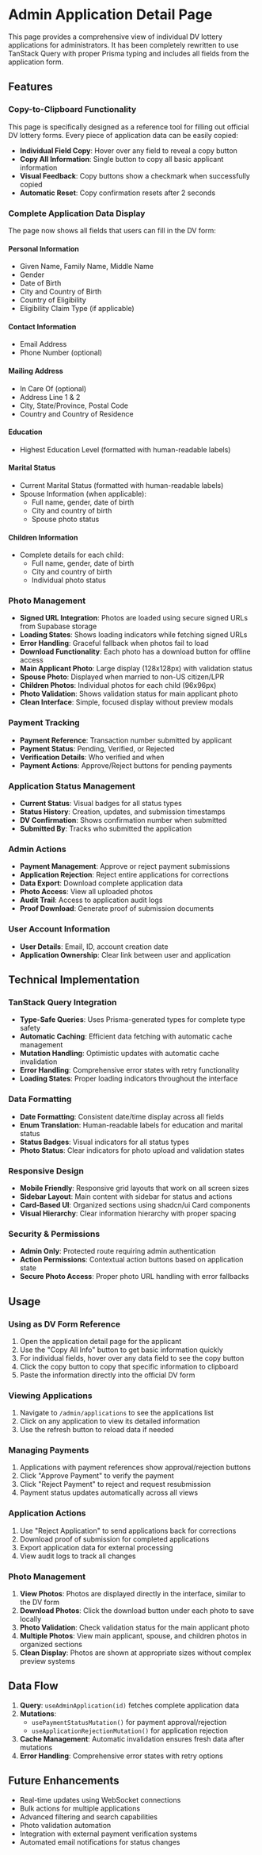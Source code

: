 # Admin Application Detail Page

This page provides a comprehensive view of individual DV lottery applications for administrators. It has been completely rewritten to use TanStack Query with proper Prisma typing and includes all fields from the application form.

## Features

### Copy-to-Clipboard Functionality
This page is specifically designed as a reference tool for filling out official DV lottery forms. Every piece of application data can be easily copied:

- **Individual Field Copy**: Hover over any field to reveal a copy button
- **Copy All Information**: Single button to copy all basic applicant information
- **Visual Feedback**: Copy buttons show a checkmark when successfully copied
- **Automatic Reset**: Copy confirmation resets after 2 seconds

### Complete Application Data Display

The page now shows all fields that users can fill in the DV form:

#### Personal Information
- Given Name, Family Name, Middle Name
- Gender
- Date of Birth
- City and Country of Birth
- Country of Eligibility
- Eligibility Claim Type (if applicable)

#### Contact Information
- Email Address
- Phone Number (optional)

#### Mailing Address
- In Care Of (optional)
- Address Line 1 & 2
- City, State/Province, Postal Code
- Country and Country of Residence

#### Education
- Highest Education Level (formatted with human-readable labels)

#### Marital Status
- Current Marital Status (formatted with human-readable labels)
- Spouse Information (when applicable):
  - Full name, gender, date of birth
  - City and country of birth
  - Spouse photo status

#### Children Information
- Complete details for each child:
  - Full name, gender, date of birth
  - City and country of birth
  - Individual photo status

### Photo Management
- **Signed URL Integration**: Photos are loaded using secure signed URLs from Supabase storage
- **Loading States**: Shows loading indicators while fetching signed URLs
- **Error Handling**: Graceful fallback when photos fail to load
- **Download Functionality**: Each photo has a download button for offline access
- **Main Applicant Photo**: Large display (128x128px) with validation status
- **Spouse Photo**: Displayed when married to non-US citizen/LPR
- **Children Photos**: Individual photos for each child (96x96px)
- **Photo Validation**: Shows validation status for main applicant photo
- **Clean Interface**: Simple, focused display without preview modals

### Payment Tracking
- **Payment Reference**: Transaction number submitted by applicant
- **Payment Status**: Pending, Verified, or Rejected
- **Verification Details**: Who verified and when
- **Payment Actions**: Approve/Reject buttons for pending payments

### Application Status Management
- **Current Status**: Visual badges for all status types
- **Status History**: Creation, updates, and submission timestamps
- **DV Confirmation**: Shows confirmation number when submitted
- **Submitted By**: Tracks who submitted the application

### Admin Actions
- **Payment Management**: Approve or reject payment submissions
- **Application Rejection**: Reject entire applications for corrections
- **Data Export**: Download complete application data
- **Photo Access**: View all uploaded photos
- **Audit Trail**: Access to application audit logs
- **Proof Download**: Generate proof of submission documents

### User Account Information
- **User Details**: Email, ID, account creation date
- **Application Ownership**: Clear link between user and application

## Technical Implementation

### TanStack Query Integration
- **Type-Safe Queries**: Uses Prisma-generated types for complete type safety
- **Automatic Caching**: Efficient data fetching with automatic cache management
- **Mutation Handling**: Optimistic updates with automatic cache invalidation
- **Error Handling**: Comprehensive error states with retry functionality
- **Loading States**: Proper loading indicators throughout the interface

### Data Formatting
- **Date Formatting**: Consistent date/time display across all fields
- **Enum Translation**: Human-readable labels for education and marital status
- **Status Badges**: Visual indicators for all status types
- **Photo Status**: Clear indicators for photo upload and validation states

### Responsive Design
- **Mobile Friendly**: Responsive grid layouts that work on all screen sizes
- **Sidebar Layout**: Main content with sidebar for status and actions
- **Card-Based UI**: Organized sections using shadcn/ui Card components
- **Visual Hierarchy**: Clear information hierarchy with proper spacing

### Security & Permissions
- **Admin Only**: Protected route requiring admin authentication
- **Action Permissions**: Contextual action buttons based on application state
- **Secure Photo Access**: Proper photo URL handling with error fallbacks

## Usage

### Using as DV Form Reference
1. Open the application detail page for the applicant
2. Use the "Copy All Info" button to get basic information quickly
3. For individual fields, hover over any data field to see the copy button
4. Click the copy button to copy that specific information to clipboard
5. Paste the information directly into the official DV form

### Viewing Applications
1. Navigate to `/admin/applications` to see the applications list
2. Click on any application to view its detailed information
3. Use the refresh button to reload data if needed

### Managing Payments
1. Applications with payment references show approval/rejection buttons
2. Click "Approve Payment" to verify the payment
3. Click "Reject Payment" to reject and request resubmission
4. Payment status updates automatically across all views

### Application Actions
1. Use "Reject Application" to send applications back for corrections
2. Download proof of submission for completed applications
3. Export application data for external processing
4. View audit logs to track all changes

### Photo Management
1. **View Photos**: Photos are displayed directly in the interface, similar to the DV form
2. **Download Photos**: Click the download button under each photo to save locally
3. **Photo Validation**: Check validation status for the main applicant photo
4. **Multiple Photos**: View main applicant, spouse, and children photos in organized sections
5. **Clean Display**: Photos are shown at appropriate sizes without complex preview systems

## Data Flow

1. **Query**: `useAdminApplication(id)` fetches complete application data
2. **Mutations**: 
   - `usePaymentStatusMutation()` for payment approval/rejection
   - `useApplicationRejectionMutation()` for application rejection
3. **Cache Management**: Automatic invalidation ensures fresh data after mutations
4. **Error Handling**: Comprehensive error states with retry options

## Future Enhancements

- Real-time updates using WebSocket connections
- Bulk actions for multiple applications
- Advanced filtering and search capabilities
- Photo validation automation
- Integration with external payment verification systems
- Automated email notifications for status changes